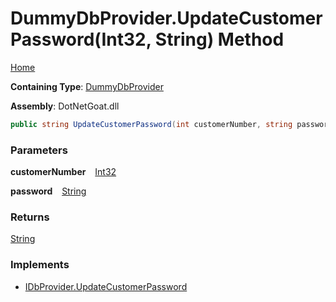 # DummyDbProvider\.UpdateCustomerPassword\(Int32, String\) Method

[Home](../../../../../../../README.md)

**Containing Type**: [DummyDbProvider](../README.md)

**Assembly**: DotNetGoat\.dll

```csharp
public string UpdateCustomerPassword(int customerNumber, string password)
```

### Parameters

**customerNumber** &ensp; [Int32](https://docs.microsoft.com/en-us/dotnet/api/system.int32)

**password** &ensp; [String](https://docs.microsoft.com/en-us/dotnet/api/system.string)

### Returns

[String](https://docs.microsoft.com/en-us/dotnet/api/system.string)

### Implements

* [IDbProvider.UpdateCustomerPassword](../../IDbProvider/UpdateCustomerPassword/README.md)
